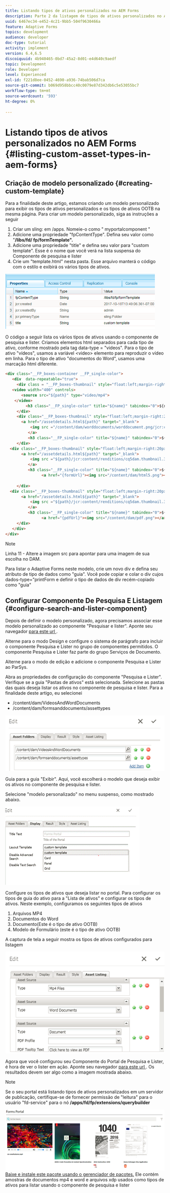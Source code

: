 ```yaml
---
title: Listando tipos de ativos personalizados no AEM Forms
description: Parte 2 da listagem de tipos de ativos personalizados no AEM Forms
uuid: 6467ec34-e452-4c21-9bb5-504f9630466a
feature: Adaptive Forms
topics: development
audience: developer
doc-type: tutorial
activity: implement
version: 6.4,6.5
discoiquuid: 4b940465-0bd7-45a2-8d01-e4d640c9aedf
topic: Development
role: Developer
level: Experienced
exl-id: f221d8ee-0452-4690-a936-74bab506d7ca
source-git-commit: b069d958bbcc40c0079e87d342db6c5e53055bc7
workflow-type: tm+mt
source-wordcount: '593'
ht-degree: 0%

---
```


# Listando tipos de ativos personalizados no AEM Forms {#listing-custom-asset-types-in-aem-forms}

## Criação de modelo personalizado {#creating-custom-template}

Para a finalidade deste artigo, estamos criando um modelo personalizado para exibir os tipos de ativos personalizados e os tipos de ativos OOTB na mesma página. Para criar um modelo personalizado, siga as instruções a seguir

1. Criar um sling: em /apps. Nomeie-o como &quot; myportalcomponent &quot;
1. Adicione uma propriedade &quot;fpContentType&quot;. Defina seu valor como &quot;**/libs/fd/ fp/formTemplate&quot;.**
1. Adicione uma propriedade &quot;title&quot; e defina seu valor para &quot;custom template&quot;. Esse é o nome que você verá na lista suspensa do Componente de pesquisa e lister
1. Crie um &quot;template.html&quot; nesta pasta. Esse arquivo manterá o código com o estilo e exibirá os vários tipos de ativos.

![appsfolder](assets/appsfolder_.png)

O código a seguir lista os vários tipos de ativos usando o componente de pesquisa e lister. Criamos elementos html separados para cada tipo de ativo, conforme mostrado pela tag data-type = &quot;videos&quot;. Para o tipo de ativo &quot;vídeos&quot;, usamos a variável &lt;video> elemento para reproduzir o vídeo em linha. Para o tipo de ativo &quot;documentos do Word&quot;, usamos uma marcação html diferente.

```html
<div class="__FP_boxes-container __FP_single-color">
   <div  data-repeatable="true">
     <div class = "__FP_boxes-thumbnail" style="float:left;margin-right:20px;" data-type = "videos">
   <video width="400" controls>
       <source src="${path}" type="video/mp4">
    </video>
         <h3 class="__FP_single-color" title="${name}" tabindex="0">${name}</h3>
     </div>
     <div class="__FP_boxes-thumbnail" style="float:left;margin-right:20px;" data-type = "worddocuments">
       <a href="/assetdetails.html${path}" target="_blank">
           <img src ="/content/dam/worddocuments/worddocument.png/jcr:content/renditions/cq5dam.thumbnail.319.319.png"/>
          </a>
          <h3 class="__FP_single-color" title="${name}" tabindex="0">${name}</h3>
     </div>
  <div class="__FP_boxes-thumbnail" style="float:left;margin-right:20px;" data-type = "xfaForm">
       <a href="/assetdetails.html${path}" target="_blank">
           <img src ="${path}/jcr:content/renditions/cq5dam.thumbnail.319.319.png"/>
          </a>
          <h3 class="__FP_single-color" title="${name}" tabindex="0">${name}</h3>
                <a href="{formUrl}"><img src="/content/dam/html5.png"></a><p>

     </div>
  <div class="__FP_boxes-thumbnail" style="float:left;margin-right:20px;" data-type = "printForm">
       <a href="/assetdetails.html${path}" target="_blank">
           <img src ="${path}/jcr:content/renditions/cq5dam.thumbnail.319.319.png"/>
          </a>
          <h3 class="__FP_single-color" title="${name}" tabindex="0">${name}</h3>
                <a href="{pdfUrl}"><img src="/content/dam/pdf.png"></a><p>
     </div>
   </div>
</div>
```

>[!NOTE]
>
>Linha 11 - Altere a imagem src para apontar para uma imagem de sua escolha no DAM.
>
>Para listar o Adaptive Forms neste modelo, crie um novo div e defina seu atributo de tipo de dados como &quot;guia&quot;. Você pode copiar e colar o div cujos dados-type=&quot;printForm e definir o tipo de dados de div recém-copiado como &quot;guia&quot;

## Configurar Componente De Pesquisa E Listagem {#configure-search-and-lister-component}

Depois de definir o modelo personalizado, agora precisamos associar esse modelo personalizado ao componente &quot;Pesquisar e lister&quot;. Aponte seu navegador [para este url ](http://localhost:4502/editor.html/content/AemForms/CustomPortal.html).

Alterne para o modo Design e configure o sistema de parágrafo para incluir o componente Pesquisa e Lister no grupo de componentes permitidos. O componente Pesquisa e Lister faz parte do grupo Serviços de Documento.

Alterne para o modo de edição e adicione o componente Pesquisa e Lister ao ParSys.

Abra as propriedades de configuração do componente &quot;Pesquisa e Lister&quot;. Verifique se a guia &quot;Pastas de ativos&quot; está selecionada. Selecione as pastas das quais deseja listar os ativos no componente de pesquisa e lister. Para a finalidade deste artigo, eu selecionei

* /content/dam/VideosAndWordDocuments
* /content/dam/formsanddocuments/assettypes

![assetfolder](assets/selectingassetfolders.png)

Guia para a guia &quot;Exibir&quot;. Aqui, você escolherá o modelo que deseja exibir os ativos no componente de pesquisa e lister.

Selecione &quot;modelo personalizado&quot; no menu suspenso, como mostrado abaixo.

![searchandlister](assets/searchandlistercomponent.gif)

Configure os tipos de ativos que deseja listar no portal. Para configurar os tipos de guia do ativo para a &quot;Lista de ativos&quot; e configurar os tipos de ativos. Neste exemplo, configuramos os seguintes tipos de ativos

1. Arquivos MP4
1. Documentos do Word
1. Documento(Este é o tipo de ativo OOTB)
1. Modelo de Formulário (este é o tipo de ativo OOTB)

A captura de tela a seguir mostra os tipos de ativos configurados para listagem

![tipos de ativos](assets/assettypes.png)

Agora que você configurou seu Componente do Portal de Pesquisa e Lister, é hora de ver o lister em ação. Aponte seu navegador [para este url ](http://localhost:4502/content/AemForms/CustomPortal.html?wcmmode=disabled). Os resultados devem ser algo como a imagem mostrada abaixo.

>[!NOTE]
>
>Se o seu portal está listando tipos de ativos personalizados em um servidor de publicação, certifique-se de fornecer permissão de &quot;leitura&quot; para o usuário &quot;fd-service&quot; para o nó **/apps/fd/fp/extensions/querybuilder**

![tipos de ativos](assets/assettypeslistings.png)
[Baixe e instale este pacote usando o gerenciador de pacotes.](assets/customassettypekt1.zip) Ele contém amostras de documentos mp4 e word e arquivos xdp usados como tipos de ativos para listar usando o componente de pesquisa e lister
